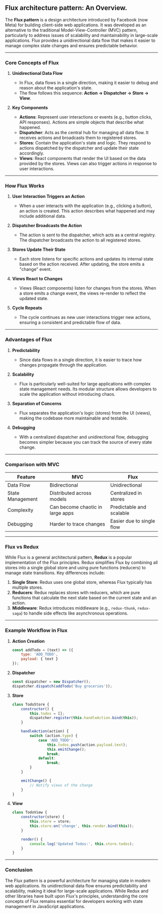 ## Flux architecture pattern: An Overview.

The **Flux pattern** is a design architecture introduced by Facebook (now Meta) for building client-side web applications. It was developed as an alternative to the traditional Model-View-Controller (MVC) pattern, particularly to address issues of scalability and maintainability in large-scale applications. Flux provides a unidirectional data flow that makes it easier to manage complex state changes and ensures predictable behavior.

---

### **Core Concepts of Flux**

1. **Unidirectional Data Flow**
    - In Flux, data flows in a single direction, making it easier to debug and reason about the application's state.
    - The flow follows this sequence: **Action → Dispatcher → Store → View**.

2. **Key Components**
    - **Actions**: Represent user interactions or events (e.g., button clicks, API responses). Actions are simple objects that describe what happened.
    - **Dispatcher**: Acts as the central hub for managing all data flow. It receives actions and broadcasts them to registered stores.
    - **Stores**: Contain the application's state and logic. They respond to actions dispatched by the dispatcher and update their state accordingly.
    - **Views**: React components that render the UI based on the data provided by the stores. Views can also trigger actions in response to user interactions.

---

### **How Flux Works**

1. **User Interaction Triggers an Action**
    - When a user interacts with the application (e.g., clicking a button), an action is created. This action describes what happened and may include additional data.

2. **Dispatcher Broadcasts the Action**
    - The action is sent to the dispatcher, which acts as a central registry. The dispatcher broadcasts the action to all registered stores.

3. **Stores Update Their State**
    - Each store listens for specific actions and updates its internal state based on the action received. After updating, the store emits a "change" event.

4. **Views React to Changes**
    - Views (React components) listen for changes from the stores. When a store emits a change event, the views re-render to reflect the updated state.

5. **Cycle Repeats**
    - The cycle continues as new user interactions trigger new actions, ensuring a consistent and predictable flow of data.

---

### **Advantages of Flux**

1. **Predictability**
    - Since data flows in a single direction, it is easier to trace how changes propagate through the application.

2. **Scalability**
    - Flux is particularly well-suited for large applications with complex state management needs. Its modular structure allows developers to scale the application without introducing chaos.

3. **Separation of Concerns**
    - Flux separates the application's logic (stores) from the UI (views), making the codebase more maintainable and testable.

4. **Debugging**
    - With a centralized dispatcher and unidirectional flow, debugging becomes simpler because you can track the source of every state change.

---

### **Comparison with MVC**

| Feature               | MVC                          | Flux                         |
|-----------------------|------------------------------|------------------------------|
| Data Flow             | Bidirectional               | Unidirectional              |
| State Management      | Distributed across models   | Centralized in stores       |
| Complexity            | Can become chaotic in large apps | Predictable and scalable   |
| Debugging             | Harder to trace changes     | Easier due to single flow   |

---

### **Flux vs Redux**

While Flux is a general architectural pattern, **Redux** is a popular implementation of the Flux principles. Redux simplifies Flux by combining all stores into a single global store and using pure functions (reducers) to manage state transitions. Key differences include:

1. **Single Store**: Redux uses one global store, whereas Flux typically has multiple stores.
2. **Reducers**: Redux replaces stores with reducers, which are pure functions that calculate the next state based on the current state and an action.
3. **Middleware**: Redux introduces middleware (e.g., `redux-thunk`, `redux-saga`) to handle side effects like asynchronous operations.

---

### **Example Workflow in Flux**

1. **Action Creation**
   ```javascript
   const addTodo = (text) => ({
       type: 'ADD_TODO',
       payload: { text }
   });
   ```

2. **Dispatcher**
   ```javascript
   const dispatcher = new Dispatcher();
   dispatcher.dispatch(addTodo('Buy groceries'));
   ```

3. **Store**
   ```javascript
   class TodoStore {
       constructor() {
           this.todos = [];
           dispatcher.register(this.handleAction.bind(this));
       }

       handleAction(action) {
           switch (action.type) {
               case 'ADD_TODO':
                   this.todos.push(action.payload.text);
                   this.emitChange();
                   break;
               default:
                   break;
           }
       }

       emitChange() {
           // Notify views of the change
       }
   }
   ```

4. **View**
   ```javascript
   class TodoView {
       constructor(store) {
           this.store = store;
           this.store.on('change', this.render.bind(this));
       }

       render() {
           console.log('Updated Todos:', this.store.todos);
       }
   }
   ```

---

### **Conclusion**

The Flux pattern is a powerful architecture for managing state in modern web applications. Its unidirectional data flow ensures predictability and scalability, making it ideal for large-scale applications. While Redux and other libraries have built upon Flux's principles, understanding the core concepts of Flux remains essential for developers working with state management in JavaScript applications.